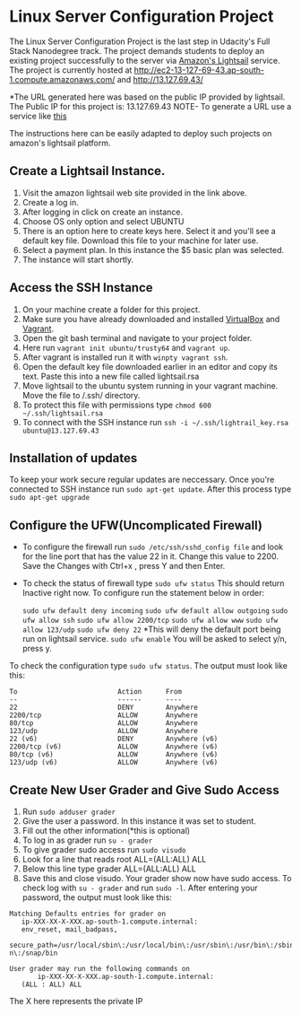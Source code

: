 # Linux Server Configuration Project
The Linux Server Configuration Project is the last step in Udacity's Full Stack Nanodegree track. The project demands students to deploy an existing project successfully to the server via [Amazon's Lightsail](https://aws.amazon.com/lightsail) service.
The project is currently hosted at http://ec2-13-127-69-43.ap-south-1.compute.amazonaws.com/ and http://13.127.69.43/

*The URL generated here was based on the public IP provided by lightsail. The Public IP for this project is: 13.127.69.43
NOTE- To generate a URL use a service like [this](http://www.nmonitoring.com/ip-to-domain-name.html?ip=52.15.228.45&pingsub=1&ln=en) 

The instructions here can be easily adapted to deploy such projects on amazon's lightsail platform.

## Create a Lightsail Instance.
1. Visit the amazon lightsail web site provided in the link above.
2. Create a log in.
3. After logging in click on create an instance.
4. Choose OS only option and select UBUNTU
5. There is an option here to create keys here. Select it and you'll see a default key file. Download this file to your machine for later use.
6. Select a payment plan. In this instance the $5 basic plan was selected.
7. The instance will start shortly.
## Access the SSH Instance
1. On your machine create a folder for this project.
2. Make sure you have already downloaded and installed [VirtualBox](https://www.virtualbox.org/wiki/Download_Old_Builds_5_1) and [Vagrant](https://www.vagrantup.com/).
3. Open the git bash terminal and navigate to your project folder.
4. Here run `vagrant init ubuntu/trusty64` and `vagrant up`.
5. After vagrant is installed run it with `winpty vagrant ssh`.
6. Open the default key file downloaded earlier in an editor and copy its text. Paste this into a new file called lightsail.rsa
7. Move lightsail to the ubuntu system running in your vagrant machine. Move the file to /.ssh/ directory.
8. To protect this file with permissions type `chmod 600 ~/.ssh/lightsail.rsa` 
9. To connect with the SSH instance run `ssh -i ~/.ssh/lightrail_key.rsa ubuntu@13.127.69.43`
## Installation of updates 
To keep your work secure regular updates are neccessary. Once you're connected to SSH instance run `sudo apt-get update`. After this process type `sudo apt-get upgrade` 

## Configure the UFW(Uncomplicated Firewall)
 - To configure the firewall run `sudo /etc/ssh/sshd_config file` and look for the line port that has the value 22 in it. Change this value to 2200. Save the Changes with Ctrl+x , press Y and then Enter.
 - To check the status of firewall  type `sudo ufw status` This should return Inactive right now. To configure run the statement below in order:
				
	 `sudo ufw default deny incoming`
	 `sudo ufw default allow outgoing`
	 `sudo ufw allow ssh`
	 `sudo ufw allow 2200/tcp`
	 `sudo ufw allow www`
	 `sudo ufw allow 123/udp`
	 `sudo ufw deny 22` *This will deny the default port being run on lightsail service.
	 `sudo ufw enable` You will be asked to select y/n, press y.

To check the configuration type `sudo ufw status`. The output must look like this:

```
To                         Action      From
--                         ------      ----
22                         DENY        Anywhere
2200/tcp                   ALLOW       Anywhere
80/tcp                     ALLOW       Anywhere
123/udp                    ALLOW       Anywhere
22 (v6)                    DENY        Anywhere (v6)
2200/tcp (v6)              ALLOW       Anywhere (v6)
80/tcp (v6)                ALLOW       Anywhere (v6)
123/udp (v6)               ALLOW       Anywhere (v6)
````
## Create New User Grader and Give Sudo Access

 1. Run `sudo adduser grader`
 2. Give the user a password. In this instance it was set to student.
 3. Fill out the other information(*this is optional)
 4. To log in as grader run `su - grader`
 5. To give grader sudo access run `sudo visudo`
 6. Look for a line that reads root ALL=(ALL:ALL) ALL
 7. Below this line type grader ALL=(ALL:ALL) ALL
 8. Save this and close visudo. Your grader show now have sudo access. To check log with `su - grader` and run `sudo -l`. After entering your password, the output must look like this:
 ```
 Matching Defaults entries for grader on
    ip-XXX-XX-X-XXX.ap-south-1.compute.internal:
    env_reset, mail_badpass,
    secure_path=/usr/local/sbin\:/usr/local/bin\:/usr/sbin\:/usr/bin\:/sbin\:/bi
n\:/snap/bin

User grader may run the following commands on
        ip-XXX-XX-X-XXX.ap-south-1.compute.internal:
    (ALL : ALL) ALL
```
The X here represents the private IP


